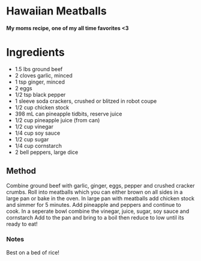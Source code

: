 # Hawaiian Meatballs

#### My moms recipe, one of my all time favorites <3

# Ingredients

* 1.5 lbs ground beef
* 2 cloves garlic, minced
* 1 tsp ginger, minced
* 2 eggs
* 1/2 tsp black pepper
* 1 sleeve soda crackers, crushed or blitzed in robot coupe
* 1/2 cup chicken stock
* 398 mL can pineapple tidbits, reserve juice
* 1/2 cup pineapple juice (from can)
* 1/2 cup vinegar
* 1/4 cup soy sauce
* 1/2 cup sugar
* 1/4 cup cornstarch
* 2 bell peppers, large dice 

## Method

Combine ground beef with garlic, ginger, eggs, pepper and crushed cracker crumbs.
Roll into meatballs which you can either brown on all sides in a large pan or bake in the oven.
In large pan with meatballs add chicken stock and simmer for 5 minutes.
Add pineapple and peppers and continue to cook.
In a seperate bowl combine the vinegar, juice, sugar, soy sauce and cornstarch 
Add to the pan and bring to a boil then reduce to low until its ready to eat! 

### Notes

Best on a bed of rice!
